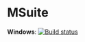 # MSuite
**Windows**: [![Build status](https://ci.appveyor.com/api/projects/status/cl8lqkf71q9n613h?svg=true)](https://ci.appveyor.com/project/MagicMarvMan/msuite)